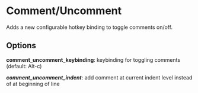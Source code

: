 Comment/Uncomment
=================

Adds a new configurable hotkey binding to toggle comments on/off.

Options
-------

**comment_uncomment_keybinding**: keybinding for toggling comments (default: Alt-c)

***comment_uncomment_indent***: add comment at current indent level instead of at beginning of line
